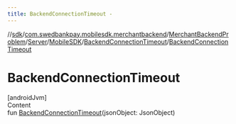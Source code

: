 ```yaml
---
title: BackendConnectionTimeout -
---
```

//[sdk](../../../../../../index)/[com.swedbankpay.mobilesdk.merchantbackend](../../../../index)/[MerchantBackendProblem](../../../index)/[Server](../../index)/[MobileSDK](../index)/[BackendConnectionTimeout](index)/[BackendConnectionTimeout](-backend-connection-timeout)



# BackendConnectionTimeout  
[androidJvm]  
Content  
fun [BackendConnectionTimeout](-backend-connection-timeout)(jsonObject: JsonObject)  



